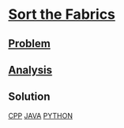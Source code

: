 # [Sort the Fabrics](https://codingcompetitions.withgoogle.com/kickstart/round/00000000008cb409/0000000000beefbb)

## [Problem](PROBLEM.rst)

## [Analysis](ANALYSIS.rst)

## Solution
[CPP](Solution.cpp)
[JAVA](Solution.java)
[PYTHON](Solution.py)
